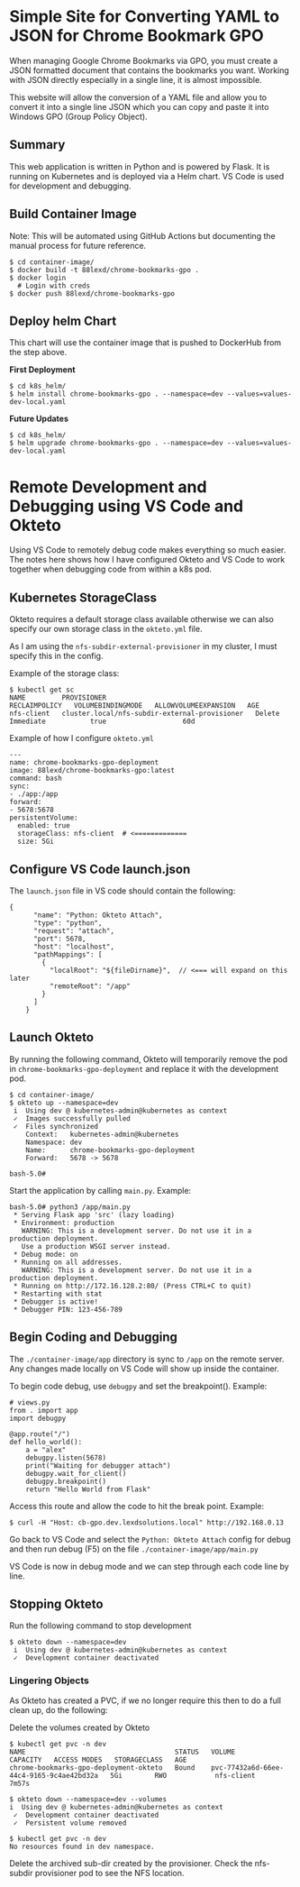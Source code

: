 # Simple Site for Converting YAML to JSON for Chrome Bookmark GPO
When managing Google Chrome Bookmarks via GPO, you must create a JSON formatted document that contains the bookmarks you want. Working with JSON directly especially in a single line, it is almost impossible.

This website will allow the conversion of a YAML file and allow you to convert it into a single line JSON which you can copy and paste it into Windows GPO (Group Policy Object).

## Summary
This web application is written in Python and is powered by Flask. It is running on Kubernetes and is deployed via a Helm chart. VS Code is used for development and debugging.

## Build Container Image
Note: This will be automated using GitHub Actions but documenting the manual process for future reference.
```
$ cd container-image/
$ docker build -t 88lexd/chrome-bookmarks-gpo .
$ docker login
  # Login with creds
$ docker push 88lexd/chrome-bookmarks-gpo
```

## Deploy helm Chart
This chart will use the container image that is pushed to DockerHub from the step above.

**First Deployment**
```
$ cd k8s_helm/
$ helm install chrome-bookmarks-gpo . --namespace=dev --values=values-dev-local.yaml
```

**Future Updates**
```
$ cd k8s_helm/
$ helm upgrade chrome-bookmarks-gpo . --namespace=dev --values=values-dev-local.yaml
```

# Remote Development and Debugging using VS Code and Okteto
Using VS Code to remotely debug code makes everything so much easier. The notes here shows how I have configured Okteto and VS Code to work together when debugging code from within a k8s pod.

## Kubernetes StorageClass
Okteto requires a default storage class available otherwise we can also specify our own storage class in the `okteto.yml` file.

As I am using the `nfs-subdir-external-provisioner` in my cluster, I must specify this in the config.

Example of the storage class:
```
$ kubectl get sc
NAME         PROVISIONER                                     RECLAIMPOLICY   VOLUMEBINDINGMODE   ALLOWVOLUMEEXPANSION   AGE
nfs-client   cluster.local/nfs-subdir-external-provisioner   Delete          Immediate           true                   60d
```

Example of how I configure `okteto.yml`
```
---
name: chrome-bookmarks-gpo-deployment
image: 88lexd/chrome-bookmarks-gpo:latest
command: bash
sync:
- ./app:/app
forward:
- 5678:5678
persistentVolume:
  enabled: true
  storageClass: nfs-client  # <=============
  size: 5Gi
```

## Configure VS Code launch.json
The `launch.json` file in VS code should contain the following:
```
{
      "name": "Python: Okteto Attach",
      "type": "python",
      "request": "attach",
      "port": 5678,
      "host": "localhost",
      "pathMappings": [
        {
          "localRoot": "${fileDirname}",  // <=== will expand on this later
          "remoteRoot": "/app"
        }
      ]
    }
```

## Launch Okteto
By running the following command, Okteto will temporarily remove the pod in `chrome-bookmarks-gpo-deployment` and replace it with the development pod.
```
$ cd container-image/
$ okteto up --namespace=dev
 i  Using dev @ kubernetes-admin@kubernetes as context
 ✓  Images successfully pulled
 ✓  Files synchronized
    Context:   kubernetes-admin@kubernetes
    Namespace: dev
    Name:      chrome-bookmarks-gpo-deployment
    Forward:   5678 -> 5678

bash-5.0#
```

Start the application by calling `main.py`. Example:
```
bash-5.0# python3 /app/main.py
 * Serving Flask app 'src' (lazy loading)
 * Environment: production
   WARNING: This is a development server. Do not use it in a production deployment.
   Use a production WSGI server instead.
 * Debug mode: on
 * Running on all addresses.
   WARNING: This is a development server. Do not use it in a production deployment.
 * Running on http://172.16.128.2:80/ (Press CTRL+C to quit)
 * Restarting with stat
 * Debugger is active!
 * Debugger PIN: 123-456-789
```

## Begin Coding and Debugging
The `./container-image/app` directory is sync to `/app` on the remote server. Any changes made locally on VS Code will show up inside the container.

To begin code debug, use `debugpy` and set the breakpoint(). Example:
```
# views.py
from . import app
import debugpy

@app.route("/")
def hello_world():
    a = "alex"
    debugpy.listen(5678)
    print("Waiting for debugger attach")
    debugpy.wait_for_client()
    debugpy.breakpoint()
    return "Hello World from Flask"
```

Access this route and allow the code to hit the break point. Example:
```
$ curl -H "Host: cb-gpo.dev.lexdsolutions.local" http://192.168.0.13
```

Go back to VS Code and select the `Python: Okteto Attach` config for debug and then run debug (F5) on the file `./container-image/app/main.py`

VS Code is now in debug mode and we can step through each code line by line.

## Stopping Okteto
Run the following command to stop development
```
$ okteto down --namespace=dev
 i  Using dev @ kubernetes-admin@kubernetes as context
 ✓  Development container deactivated
```

### Lingering Objects
As Okteto has created a PVC, if we no longer require this then to do a full clean up, do the following:

Delete the volumes created by Okteto
```
$ kubectl get pvc -n dev
NAME                                     STATUS   VOLUME                                     CAPACITY   ACCESS MODES   STORAGECLASS   AGE
chrome-bookmarks-gpo-deployment-okteto   Bound    pvc-77432a6d-66ee-44c4-9165-9c4ae42bd32a   5Gi        RWO            nfs-client     7m57s

$ okteto down --namespace=dev --volumes
i  Using dev @ kubernetes-admin@kubernetes as context
 ✓  Development container deactivated
 ✓  Persistent volume removed

$ kubectl get pvc -n dev
No resources found in dev namespace.
```

Delete the archived sub-dir created by the provisioner. Check the nfs-subdir provisioner pod to see the NFS location.
